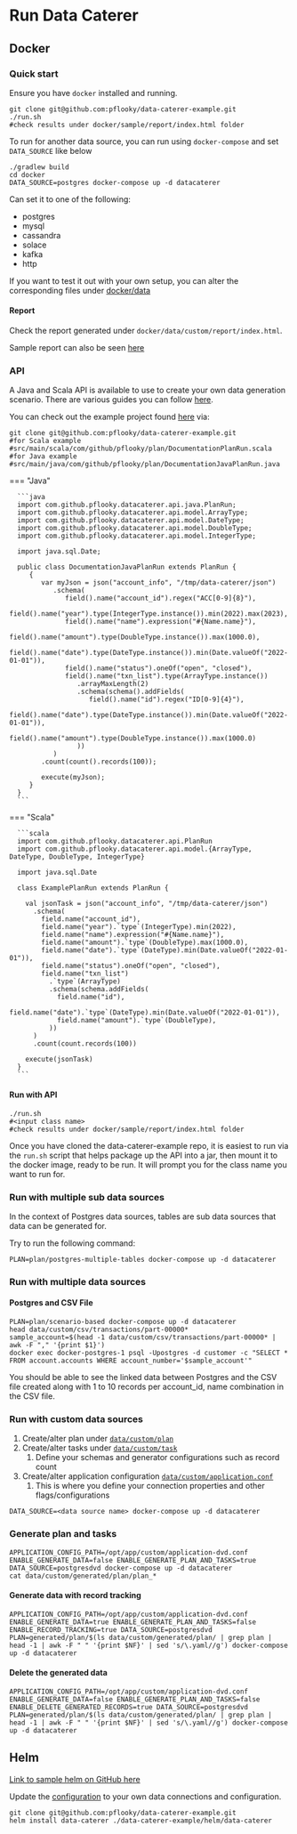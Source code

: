 # Run Data Caterer

## Docker

### Quick start

Ensure you have `docker` installed and running.

```shell
git clone git@github.com:pflooky/data-caterer-example.git
./run.sh
#check results under docker/sample/report/index.html folder
```

To run for another data source, you can run using `docker-compose` and set `DATA_SOURCE` like below

```shell
./gradlew build
cd docker
DATA_SOURCE=postgres docker-compose up -d datacaterer
```

Can set it to one of the following:

- postgres
- mysql
- cassandra
- solace
- kafka
- http

If you want to test it out with your own setup, you can alter the corresponding files
under [docker/data](https://github.com/pflooky/data-caterer-example/tree/main/docker/data)

#### Report

Check the report generated under `docker/data/custom/report/index.html`.

Sample report can also be seen [here](../sample/report/html/index.html)

### API

A Java and Scala API is available to use to create your own data generation scenario. There are various guides you can 
follow [here](../setup/guide/index.md).

You can check out the example project found [here](https://github.com/pflooky/data-caterer-example) via:
  
```shell
git clone git@github.com:pflooky/data-caterer-example.git
#for Scala example
#src/main/scala/com/github/pflooky/plan/DocumentationPlanRun.scala
#for Java example
#src/main/java/com/github/pflooky/plan/DocumentationJavaPlanRun.java
```
  
=== "Java"

      ```java
      import com.github.pflooky.datacaterer.api.java.PlanRun;
      import com.github.pflooky.datacaterer.api.model.ArrayType;
      import com.github.pflooky.datacaterer.api.model.DateType;
      import com.github.pflooky.datacaterer.api.model.DoubleType;
      import com.github.pflooky.datacaterer.api.model.IntegerType;
      
      import java.sql.Date;
      
      public class DocumentationJavaPlanRun extends PlanRun {
         {
            var myJson = json("account_info", "/tmp/data-caterer/json")
               .schema(
                  field().name("account_id").regex("ACC[0-9]{8}"),
                  field().name("year").type(IntegerType.instance()).min(2022).max(2023),
                  field().name("name").expression("#{Name.name}"),
                  field().name("amount").type(DoubleType.instance()).max(1000.0),
                  field().name("date").type(DateType.instance()).min(Date.valueOf("2022-01-01")),
                  field().name("status").oneOf("open", "closed"),
                  field().name("txn_list").type(ArrayType.instance())
                     .arrayMaxLength(2)
                     .schema(schema().addFields(
                        field().name("id").regex("ID[0-9]{4}"),
                        field().name("date").type(DateType.instance()).min(Date.valueOf("2022-01-01")),
                        field().name("amount").type(DoubleType.instance()).max(1000.0)
                     ))
               )
            .count(count().records(100));
      
            execute(myJson);
         }
      }
      ```

=== "Scala"

      ```scala
      import com.github.pflooky.datacaterer.api.PlanRun
      import com.github.pflooky.datacaterer.api.model.{ArrayType, DateType, DoubleType, IntegerType}
      
      import java.sql.Date
      
      class ExamplePlanRun extends PlanRun {
      
        val jsonTask = json("account_info", "/tmp/data-caterer/json")
          .schema(
            field.name("account_id"),
            field.name("year").`type`(IntegerType).min(2022),
            field.name("name").expression("#{Name.name}"),
            field.name("amount").`type`(DoubleType).max(1000.0),
            field.name("date").`type`(DateType).min(Date.valueOf("2022-01-01")),
            field.name("status").oneOf("open", "closed"),
            field.name("txn_list")
              .`type`(ArrayType)
              .schema(schema.addFields(
                field.name("id"),
                field.name("date").`type`(DateType).min(Date.valueOf("2022-01-01")),
                field.name("amount").`type`(DoubleType),
              ))
          )
          .count(count.records(100))
      
        execute(jsonTask)
      }
      ```

#### Run with API

```shell
./run.sh
#<input class name>
#check results under docker/sample/report/index.html folder
```

Once you have cloned the data-caterer-example repo, it is easiest to run via the `run.sh` script that helps package up 
the API into a jar, then mount it to the docker image, ready to be run. It will prompt you for the class name you want
to run for.

### Run with multiple sub data sources

In the context of Postgres data sources, tables are sub data sources that data can be generated for.

Try to run the following command:

```shell
PLAN=plan/postgres-multiple-tables docker-compose up -d datacaterer
```

### Run with multiple data sources

#### Postgres and CSV File

```shell
PLAN=plan/scenario-based docker-compose up -d datacaterer
head data/custom/csv/transactions/part-00000*
sample_account=$(head -1 data/custom/csv/transactions/part-00000* | awk -F "," '{print $1}')
docker exec docker-postgres-1 psql -Upostgres -d customer -c "SELECT * FROM account.accounts WHERE account_number='$sample_account'"
```

You should be able to see the linked data between Postgres and the CSV file created along with 1 to 10 records per
account_id, name combination in the CSV file.

### Run with custom data sources

1. Create/alter plan
   under [`data/custom/plan`](https://github.com/pflooky/data-caterer-example/tree/main/docker/data/custom/plan)
2. Create/alter tasks
   under [`data/custom/task`](https://github.com/pflooky/data-caterer-example/tree/main/docker/data/custom/task)
    1. Define your schemas and generator configurations such as record count
3. Create/alter application
   configuration [`data/custom/application.conf`](https://github.com/pflooky/data-caterer-example/blob/main/docker/data/custom/application.conf)
    1. This is where you define your connection properties and other flags/configurations

```shell
DATA_SOURCE=<data source name> docker-compose up -d datacaterer
```

### Generate plan and tasks

```shell
APPLICATION_CONFIG_PATH=/opt/app/custom/application-dvd.conf ENABLE_GENERATE_DATA=false ENABLE_GENERATE_PLAN_AND_TASKS=true DATA_SOURCE=postgresdvd docker-compose up -d datacaterer
cat data/custom/generated/plan/plan_*
```

#### Generate data with record tracking

```shell
APPLICATION_CONFIG_PATH=/opt/app/custom/application-dvd.conf ENABLE_GENERATE_DATA=true ENABLE_GENERATE_PLAN_AND_TASKS=false ENABLE_RECORD_TRACKING=true DATA_SOURCE=postgresdvd PLAN=generated/plan/$(ls data/custom/generated/plan/ | grep plan | head -1 | awk -F " " '{print $NF}' | sed 's/\.yaml//g') docker-compose up -d datacaterer
```

#### Delete the generated data

```shell
APPLICATION_CONFIG_PATH=/opt/app/custom/application-dvd.conf ENABLE_GENERATE_DATA=false ENABLE_GENERATE_PLAN_AND_TASKS=false ENABLE_DELETE_GENERATED_RECORDS=true DATA_SOURCE=postgresdvd PLAN=generated/plan/$(ls data/custom/generated/plan/ | grep plan | head -1 | awk -F " " '{print $NF}' | sed 's/\.yaml//g') docker-compose up -d datacaterer
```

## Helm

[Link to sample helm on GitHub here](https://github.com/pflooky/data-caterer-example/tree/main/helm/data-caterer)

Update
the [configuration](https://github.com/pflooky/data-caterer-example/blob/main/helm/data-caterer/templates/configuration.yaml)
to your own data connections and configuration.

```shell
git clone git@github.com:pflooky/data-caterer-example.git
helm install data-caterer ./data-caterer-example/helm/data-caterer
```
